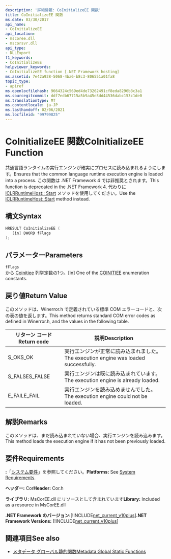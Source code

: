 ```yaml
---
description: '詳細情報: CoInitializeEE 関数'
title: CoInitializeEE 関数
ms.date: 03/30/2017
api_name:
- CoInitializeEE
api_location:
- mscoree.dll
- mscorsvr.dll
api_type:
- DLLExport
f1_keywords:
- CoInitializeEE
helpviewer_keywords:
- CoInitializeEE function [.NET Framework hosting]
ms.assetid: 7e42a928-5068-4ba6-b8c3-806551a01fa8
topic_type:
- apiref
ms.openlocfilehash: 9664324c569ed4de73262491cf8eda8296b3c3a1
ms.sourcegitcommit: ddf7edb67715a5b9a45e3dd44536dabc153c1de0
ms.translationtype: MT
ms.contentlocale: ja-JP
ms.lasthandoff: 02/06/2021
ms.locfileid: "99799825"
---
```

# <a name="coinitializeee-function"></a><span data-ttu-id="1ce9f-103">CoInitializeEE 関数</span><span class="sxs-lookup"><span data-stu-id="1ce9f-103">CoInitializeEE Function</span></span>

<span data-ttu-id="1ce9f-104">共通言語ランタイムの実行エンジンが確実にプロセスに読み込まれるようにします。</span><span class="sxs-lookup"><span data-stu-id="1ce9f-104">Ensures that the common language runtime execution engine is loaded into a process.</span></span> <span data-ttu-id="1ce9f-105">この関数は .NET Framework 4 では非推奨とされます。</span><span class="sxs-lookup"><span data-stu-id="1ce9f-105">This function is deprecated in the .NET Framework 4.</span></span> <span data-ttu-id="1ce9f-106">代わりに [ICLRRuntimeHost:: Start](iclrruntimehost-start-method.md) メソッドを使用してください。</span><span class="sxs-lookup"><span data-stu-id="1ce9f-106">Use the [ICLRRuntimeHost::Start](iclrruntimehost-start-method.md) method instead.</span></span>  
  
## <a name="syntax"></a><span data-ttu-id="1ce9f-107">構文</span><span class="sxs-lookup"><span data-stu-id="1ce9f-107">Syntax</span></span>  
  
```cpp  
HRESULT CoInitializeEE (  
   [in] DWORD fFlags  
);  
```  
  
## <a name="parameters"></a><span data-ttu-id="1ce9f-108">パラメーター</span><span class="sxs-lookup"><span data-stu-id="1ce9f-108">Parameters</span></span>  

 `fFlags`  
 <span data-ttu-id="1ce9f-109">から [Coinitiee](../metadata/coinitiee-enumeration.md) 列挙定数の1つ。</span><span class="sxs-lookup"><span data-stu-id="1ce9f-109">[in] One of the [COINITIEE](../metadata/coinitiee-enumeration.md) enumeration constants.</span></span>  
  
## <a name="return-value"></a><span data-ttu-id="1ce9f-110">戻り値</span><span class="sxs-lookup"><span data-stu-id="1ce9f-110">Return Value</span></span>  

 <span data-ttu-id="1ce9f-111">このメソッドは、Winerror.h で定義されている標準 COM エラーコードと、次の表の値を返します。</span><span class="sxs-lookup"><span data-stu-id="1ce9f-111">This method returns standard COM error codes as defined in Winerror.h, and the values in the following table.</span></span>  
  
|<span data-ttu-id="1ce9f-112">リターン コード</span><span class="sxs-lookup"><span data-stu-id="1ce9f-112">Return code</span></span>|<span data-ttu-id="1ce9f-113">説明</span><span class="sxs-lookup"><span data-stu-id="1ce9f-113">Description</span></span>|  
|-----------------|-----------------|  
|<span data-ttu-id="1ce9f-114">S_OK</span><span class="sxs-lookup"><span data-stu-id="1ce9f-114">S_OK</span></span>|<span data-ttu-id="1ce9f-115">実行エンジンが正常に読み込まれました。</span><span class="sxs-lookup"><span data-stu-id="1ce9f-115">The execution engine was loaded successfully.</span></span>|  
|<span data-ttu-id="1ce9f-116">S_FALSE</span><span class="sxs-lookup"><span data-stu-id="1ce9f-116">S_FALSE</span></span>|<span data-ttu-id="1ce9f-117">実行エンジンは既に読み込まれています。</span><span class="sxs-lookup"><span data-stu-id="1ce9f-117">The execution engine is already loaded.</span></span>|  
|<span data-ttu-id="1ce9f-118">E_FAIL</span><span class="sxs-lookup"><span data-stu-id="1ce9f-118">E_FAIL</span></span>|<span data-ttu-id="1ce9f-119">実行エンジンを読み込めませんでした。</span><span class="sxs-lookup"><span data-stu-id="1ce9f-119">The execution engine could not be loaded.</span></span>|  
  
## <a name="remarks"></a><span data-ttu-id="1ce9f-120">解説</span><span class="sxs-lookup"><span data-stu-id="1ce9f-120">Remarks</span></span>  

 <span data-ttu-id="1ce9f-121">このメソッドは、まだ読み込まれていない場合、実行エンジンを読み込みます。</span><span class="sxs-lookup"><span data-stu-id="1ce9f-121">This method loads the execution engine if it has not been previously loaded.</span></span>  
  
## <a name="requirements"></a><span data-ttu-id="1ce9f-122">要件</span><span class="sxs-lookup"><span data-stu-id="1ce9f-122">Requirements</span></span>  

 <span data-ttu-id="1ce9f-123">**:**「[システム要件](../../get-started/system-requirements.md)」を参照してください。</span><span class="sxs-lookup"><span data-stu-id="1ce9f-123">**Platforms:** See [System Requirements](../../get-started/system-requirements.md).</span></span>  
  
 <span data-ttu-id="1ce9f-124">**ヘッダー:** Cor</span><span class="sxs-lookup"><span data-stu-id="1ce9f-124">**Header:** Cor.h</span></span>  
  
 <span data-ttu-id="1ce9f-125">**ライブラリ:** MsCorEE.dll にリソースとして含まれています</span><span class="sxs-lookup"><span data-stu-id="1ce9f-125">**Library:** Included as a resource in MsCorEE.dll</span></span>  
  
 <span data-ttu-id="1ce9f-126">**.NET Framework のバージョン:**[!INCLUDE[net_current_v10plus](../../../../includes/net-current-v10plus-md.md)]</span><span class="sxs-lookup"><span data-stu-id="1ce9f-126">**.NET Framework Versions:** [!INCLUDE[net_current_v10plus](../../../../includes/net-current-v10plus-md.md)]</span></span>  
  
## <a name="see-also"></a><span data-ttu-id="1ce9f-127">関連項目</span><span class="sxs-lookup"><span data-stu-id="1ce9f-127">See also</span></span>

- [<span data-ttu-id="1ce9f-128">メタデータ グローバル静的関数</span><span class="sxs-lookup"><span data-stu-id="1ce9f-128">Metadata Global Static Functions</span></span>](../metadata/metadata-global-static-functions.md)
